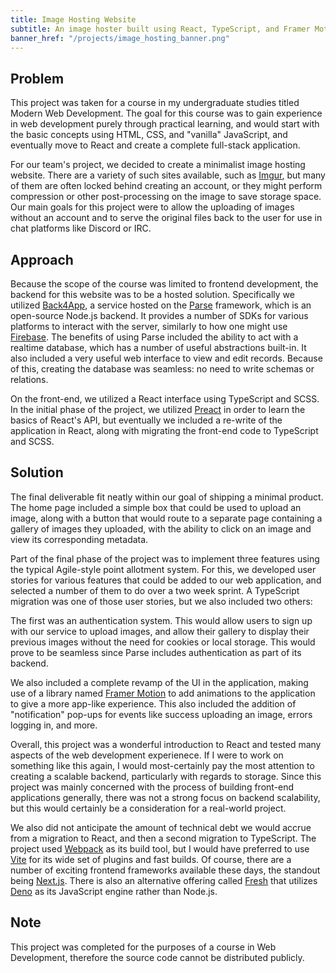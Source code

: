 ```yaml
---
title: Image Hosting Website
subtitle: An image hoster built using React, TypeScript, and Framer Motion
banner_href: "/projects/image_hosting_banner.png"
---
```


## Problem
This project was taken for a course in my undergraduate studies titled 
Modern Web Development. The goal for this course was to gain experience in web
development purely through practical learning, and would start with the basic
concepts using HTML, CSS, and "vanilla" JavaScript, and eventually move to
React and create a complete full-stack application. 

For our team's project, we decided to create a minimalist image hosting website.
There are a variety of such sites available, such as
[Imgur](https://imgur.com/), but many of them are often locked behind creating
an account, or they might perform compression or other post-processing on the
image to save storage space. Our main goals for this project were to allow the
uploading of images without an account and to serve the original files back to
the user for use in chat platforms like Discord or IRC.

## Approach
Because the scope of the course was limited to frontend development, the backend
for this website was to be a hosted solution. Specifically we utilized
[Back4App](https://www.back4app.com/), a service hosted on the
[Parse](https://docs.parseplatform.org/) framework, which is an open-source
Node.js backend. It provides a number of SDKs for various platforms to interact
with the server, similarly to how one might use 
[Firebase](https://firebase.google.com/). The benefits of using
Parse included the ability to act with a realtime database, which has a number
of useful abstractions built-in. It also included a very useful web interface
to view and edit records. Because of this, creating the database was
seamless: no need to write schemas or relations.

On the front-end, we utilized a React interface using TypeScript and SCSS. In
the initial phase of the project, we utilized [Preact](https://preactjs.com/)
in order to learn the basics of React's API, but eventually we included a
re-write of the application in React, along with migrating the front-end code
to TypeScript and SCSS.

## Solution
The final deliverable fit neatly within our goal of shipping a minimal product.
The home page included a simple box that could be used to upload an image,
along with a button that would route to a separate page containing a gallery
of images they uploaded, with the ability to click on an image and view its
corresponding metadata.

Part of the final phase of the project was to implement three features using
the typical Agile-style point allotment system. For this, we developed user
stories for various features that could be added to our web application, and
selected a number of them to do over a two week sprint. A TypeScript migration
was one of those user stories, but we also included two others:

The first was an authentication system. This would allow users to sign up with
our service to upload images, and allow their gallery to display their previous
images without the need for cookies or local storage. This would prove to be
seamless since Parse includes authentication as part of its backend. 

We also included a complete revamp of the UI in the application, making use of a
library named [Framer Motion](https://www.framer.com/motion/) to add animations
to the application to give a more app-like experience. This also included the
addition of "notification" pop-ups for events like success uploading an image,
errors logging in, and more.

Overall, this project was a wonderful introduction to React and tested many
aspects of the web development experienece. If I were to work on something like
this again, I would most-certainly pay the most attention to creating a
scalable backend, particularly with regards to storage. Since this project was
mainly concerned with the process of building front-end applications generally,
there was not a strong focus on backend scalability, but this would certainly be
a consideration for a real-world project.

We also did not anticipate the amount of technical debt we would accrue from a
migration to React, and then a second migration to TypeScript. The project used
[Webpack](https://webpack.js.org/) as its build tool, but I would have preferred
to use [Vite](https://vitejs.dev/) for its wide set of plugins and fast
builds. Of course, there are a number of exciting frontend frameworks
available these days, the standout being [Next.js](https://nextjs.org/). There
is also an alternative offering called [Fresh](https://fresh.deno.dev/) that
utilizes [Deno](https://deno.land/) as its JavaScript engine rather than Node.js.

## Note
This project was completed for the purposes of a course in Web Development,
therefore the source code cannot be distributed publicly.